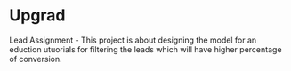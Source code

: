 # Upgrad
Lead Assignment - This project is about designing the model for an eduction utuorials for filtering the leads which will have higher percentage of conversion.
